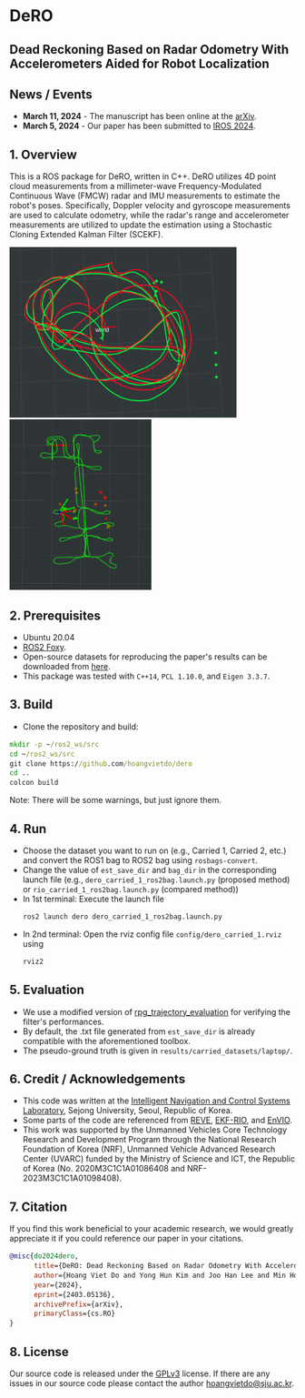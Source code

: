 # DeRO
## Dead Reckoning Based on Radar Odometry With Accelerometers Aided for Robot Localization
## News / Events
- **March 11, 2024** - The manuscript has been online at the [arXiv](https://arxiv.org/abs/2403.05136).
- **March 5, 2024** - Our paper has been submitted to [IROS 2024](https://iros2024-abudhabi.org/).

## 1. Overview
This is a ROS package for DeRO, written in C++. DeRO utilizes 4D point cloud measurements from a millimeter-wave Frequency-Modulated Continuous Wave (FMCW) radar and IMU measurements to estimate the robot's poses. Specifically, Doppler velocity and gyroscope measurements are used to calculate odometry, while the radar's range and accelerometer measurements are utilized to update the estimation using a Stochastic Cloning Extended Kalman Filter (SCEKF).

<img src='images/vicon.png' width='400' height='300'>  <img src='images/carried_1.png' width='250' height='300'>


## 2. Prerequisites
- Ubuntu 20.04
- [ROS2 Foxy](https://docs.ros.org/en/foxy/Installation.html).
- Open-source datasets for reproducing the paper's results can be downloaded from [here](https://christopherdoer.github.io/datasets/icins_2021_radar_inertial_odometry).
- This package was tested with ```C++14```, ```PCL 1.10.0```, and ```Eigen 3.3.7```.

## 3. Build
- Clone the repository and build:
```cmd
mkdir -p ~/ros2_ws/src
cd ~/ros2_ws/src
git clone https://github.com/hoangvietdo/dero
cd ..
colcon build
```

Note: There will be some warnings, but just ignore them.

## 4. Run
- Choose the dataset you want to run on (e.g., Carried 1, Carried 2, etc.) and convert the ROS1 bag to ROS2 bag using ```rosbags-convert```.
- Change the value of ```est_save_dir``` and ```bag_dir``` in the corresponding launch file (e.g., ```dero_carried_1_ros2bag.launch.py``` (proposed method) or ```rio_carried_1_ros2bag.launch.py``` (compared method))
- In 1st terminal: Execute the launch file
  ```cmd
  ros2 launch dero dero_carried_1_ros2bag.launch.py
  ```
- In 2nd terminal: Open the rviz config file ```config/dero_carried_1.rviz``` using
  ```cmd
  rviz2
  ```

## 5. Evaluation
- We use a modified version of [rpg_trajectory_evaluation](https://github.com/hoangvietdo/rpg_trajectory_evaluation) for verifying the filter's performances.
- By default, the .txt file generated from ```est_save_dir``` is already compatible with the aforementioned toolbox.
- The pseudo-ground truth is given in ```results/carried_datasets/laptop/```.

## 6. Credit / Acknowledgements
- This code was written at the [Intelligent Navigation and Control Systems Laboratory](https://sites.google.com/view/incsl), Sejong University, Seoul, Republic of Korea.
- Some parts of the code are referenced from [REVE](https://github.com/christopherdoer/reve), [EKF-RIO](https://github.com/christopherdoer/rio/tree/main/ekf_rio), and [EnVIO](https://github.com/lastflowers/envio).
- This work was supported by the Unmanned Vehicles Core Technology Research and Development Program through the National Research Foundation of Korea (NRF), Unmanned Vehicle Advanced Research Center (UVARC) funded by the Ministry of Science and ICT, the Republic of Korea (No. 2020M3C1C1A01086408 and NRF-2023M3C1C1A01098408).

## 7. Citation
If you find this work beneficial to your academic research, we would greatly appreciate it if you could reference our paper in your citations.
```bibtex
@misc{do2024dero,
      title={DeRO: Dead Reckoning Based on Radar Odometry With Accelerometers Aided for Robot Localization}, 
      author={Hoang Viet Do and Yong Hun Kim and Joo Han Lee and Min Ho Lee and Jin Woo Song},
      year={2024},
      eprint={2403.05136},
      archivePrefix={arXiv},
      primaryClass={cs.RO}
}
```

## 8. License
Our source code is released under the [GPLv3](https://www.gnu.org/licenses/gpl-3.0.en.html) license. If there are any issues in our source code please contact the author [hoangvietdo@sju.ac.kr](mailto:hoangvietdo@sju.ac.kr).
